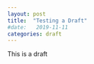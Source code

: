 ```yaml
---
layout: post
title:  "Testing a Draft"
#date:   2019-11-11
categories: draft
---
```


This is a draft